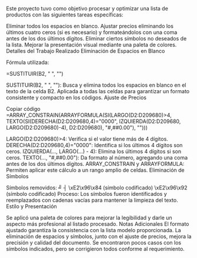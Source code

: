 Este proyecto tuvo como objetivo procesar y optimizar una lista de productos con las siguientes tareas específicas:

Eliminar todos los espacios en blanco.
Ajustar precios eliminando los últimos cuatro ceros (si es necesario) y formateándolos con una coma antes de los dos últimos dígitos.
Eliminar ciertos símbolos no deseados de la lista.
Mejorar la presentación visual mediante una paleta de colores.
Detalles del Trabajo Realizado
Eliminación de Espacios en Blanco

Fórmula utilizada:

=SUSTITUIR(B2, " ", "")  

SUSTITUIR(B2, " ", ""): Busca y elimina todos los espacios en blanco en el texto de la celda B2.
Aplicada a todas las celdas para garantizar un formato consistente y compacto en los códigos.
Ajuste de Precios


Copiar código
=ARRAY_CONSTRAIN(ARRAYFORMULA(SI(LARGO(D2:D209680)>4, TEXTO(SI(DERECHA(D2:D209680,4)="0000", IZQUIERDA(D2:D209680, LARGO(D2:D209680)-4), D2:D209680), "#,##0.00"), "")))  

LARGO(D2:D209680)>4: Verifica si el valor tiene más de 4 dígitos.
DERECHA(D2:D209680,4)="0000": Identifica si los últimos 4 dígitos son ceros.
IZQUIERDA(..., LARGO(...) - 4): Elimina los últimos 4 dígitos si son ceros.
TEXTO(..., "#,##0.00"): Da formato al número, agregando una coma antes de los dos últimos dígitos.
ARRAY_CONSTRAIN y ARRAYFORMULA: Permiten aplicar este cálculo a un rango amplio de celdas.
Eliminación de Símbolos

Símbolos removidos:
╝
┤
\xE2\x96\x84 (símbolo codificado)
\xE2\x96\x92 (símbolo codificado)
Proceso:
Los símbolos fueron identificados y reemplazados con cadenas vacías para mantener la limpieza del texto.
Estilo y Presentación

Se aplicó una paleta de colores para mejorar la legibilidad y darle un aspecto más profesional al listado procesado.
Notas Adicionales
El formato ajustado garantiza la consistencia con la lista modelo proporcionada.
La eliminación de espacios y símbolos, junto con el ajuste de precios, mejora la precisión y calidad del documento.
Se encontraron pocos casos con los símbolos indicados, pero se corrigieron todos conforme al requerimiento.